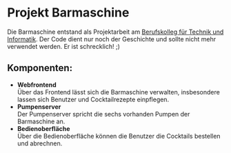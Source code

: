 # Projekt Barmaschine
Die Barmaschine entstand als Projektarbeit am [Berufskolleg für Technik und Informatik](https://www.btineuss.de/). Der Code dient nur noch der Geschichte und sollte nicht mehr verwendet werden. Er ist schrecklich! ;)

## Komponenten:
* **Webfrontend**  
  Über das Frontend lässt sich die Barmaschine verwalten, insbesondere lassen sich Benutzer und  Cocktailrezepte einpflegen.
* **Pumpenserver**  
  Der Pumpenserver spricht die sechs vorhanden Pumpen der Barmaschine an.
* **Bedienoberfläche**  
  Über die Bedienoberfläche können die Benutzer die Cocktails bestellen und abrechnen.
